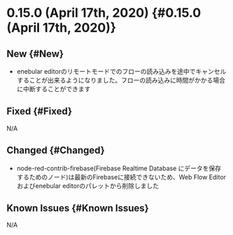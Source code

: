 # 0.15.0 (April 17th, 2020) {#0.15.0 (April 17th, 2020)}

## New {#New}

- enebular editorのリモートモードでのフローの読み込みを途中でキャンセルすることが出来るようになりました。フローの読み込みに時間がかかる場合に中断することができます

## Fixed {#Fixed}

N/A

## Changed {#Changed}

- node-red-contrib-firebase(Firebase Realtime Database にデータを保存するためのノード)は最新のFirebaseに接続できないため、Web Flow Editorおよびenebular editorのパレットから削除しました

## Known Issues {#Known Issues}

N/A
